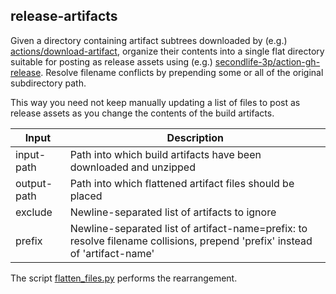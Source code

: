 ## release-artifacts

Given a directory containing artifact subtrees downloaded by (e.g.)
[actions/download-artifact](https://github.com/actions/download-artifact),
organize their contents into a single flat directory suitable for posting as
release assets using (e.g.)
[secondlife-3p/action-gh-release](https://github.com/secondlife-3p/action-gh-release).
Resolve filename conflicts by prepending some or all of the original
subdirectory path.

This way you need not keep manually updating a list of files to post as
release assets as you change the contents of the build artifacts.

| Input | Description |
| ----- | ----------- |
| input-path | Path into which build artifacts have been downloaded and unzipped |
| output-path | Path into which flattened artifact files should be placed |
| exclude | Newline-separated list of artifacts to ignore |
| prefix | Newline-separated list of artifact-name=prefix: to resolve filename collisions, prepend 'prefix' instead of 'artifact-name' |

The script [flatten_files.py](flatten_files.py) performs the rearrangement.
